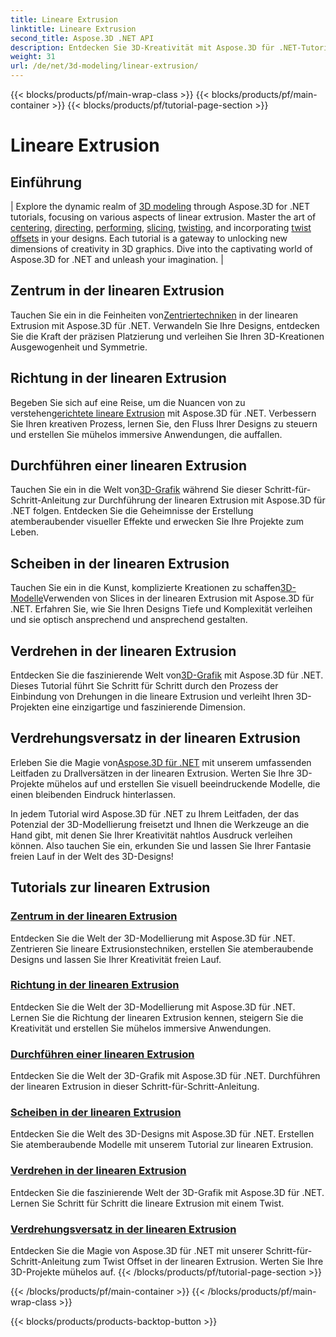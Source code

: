 ```yaml
---
title: Lineare Extrusion
linktitle: Lineare Extrusion
second_title: Aspose.3D .NET API
description: Entdecken Sie 3D-Kreativität mit Aspose.3D für .NET-Tutorials. Beherrschen Sie lineare Extrusionstechniken, verbessern Sie Designs und werten Sie Ihre Projekte mühelos auf.
weight: 31
url: /de/net/3d-modeling/linear-extrusion/
---
```


{{< blocks/products/pf/main-wrap-class >}}
{{< blocks/products/pf/main-container >}}
{{< blocks/products/pf/tutorial-page-section >}}

# Lineare Extrusion

## Einführung
| Explore the dynamic realm of [3D modeling](./center-in-linear-extrusion/) through Aspose.3D for .NET tutorials, focusing on various aspects of linear extrusion. Master the art of [centering](./center-in-linear-extrusion/), [directing](./direction-in-linear-extrusion/), [performing](./performing-linear-extrusion/), [slicing](./slices-in-linear-extrusion/), [twisting](./twist-in-linear-extrusion/), and incorporating [twist offsets](./twist-offset-in-linear-extrusion/) in your designs. Each tutorial is a gateway to unlocking new dimensions of creativity in 3D graphics. Dive into the captivating world of Aspose.3D for .NET and unleash your imagination. |

## Zentrum in der linearen Extrusion
 Tauchen Sie ein in die Feinheiten von[Zentriertechniken](./center-in-linear-extrusion/) in der linearen Extrusion mit Aspose.3D für .NET. Verwandeln Sie Ihre Designs, entdecken Sie die Kraft der präzisen Platzierung und verleihen Sie Ihren 3D-Kreationen Ausgewogenheit und Symmetrie.

## Richtung in der linearen Extrusion
 Begeben Sie sich auf eine Reise, um die Nuancen von zu verstehen[gerichtete lineare Extrusion](./direction-in-linear-extrusion/) mit Aspose.3D für .NET. Verbessern Sie Ihren kreativen Prozess, lernen Sie, den Fluss Ihrer Designs zu steuern und erstellen Sie mühelos immersive Anwendungen, die auffallen.

## Durchführen einer linearen Extrusion
 Tauchen Sie ein in die Welt von[3D-Grafik](./performing-linear-extrusion/) während Sie dieser Schritt-für-Schritt-Anleitung zur Durchführung der linearen Extrusion mit Aspose.3D für .NET folgen. Entdecken Sie die Geheimnisse der Erstellung atemberaubender visueller Effekte und erwecken Sie Ihre Projekte zum Leben.

## Scheiben in der linearen Extrusion
 Tauchen Sie ein in die Kunst, komplizierte Kreationen zu schaffen[3D-Modelle](./slices-in-linear-extrusion/)Verwenden von Slices in der linearen Extrusion mit Aspose.3D für .NET. Erfahren Sie, wie Sie Ihren Designs Tiefe und Komplexität verleihen und sie optisch ansprechend und ansprechend gestalten.

## Verdrehen in der linearen Extrusion
 Entdecken Sie die faszinierende Welt von[3D-Grafik](./twist-in-linear-extrusion/) mit Aspose.3D für .NET. Dieses Tutorial führt Sie Schritt für Schritt durch den Prozess der Einbindung von Drehungen in die lineare Extrusion und verleiht Ihren 3D-Projekten eine einzigartige und faszinierende Dimension.

## Verdrehungsversatz in der linearen Extrusion
 Erleben Sie die Magie von[Aspose.3D für .NET](./twist-offset-in-linear-extrusion/) mit unserem umfassenden Leitfaden zu Drallversätzen in der linearen Extrusion. Werten Sie Ihre 3D-Projekte mühelos auf und erstellen Sie visuell beeindruckende Modelle, die einen bleibenden Eindruck hinterlassen.

In jedem Tutorial wird Aspose.3D für .NET zu Ihrem Leitfaden, der das Potenzial der 3D-Modellierung freisetzt und Ihnen die Werkzeuge an die Hand gibt, mit denen Sie Ihrer Kreativität nahtlos Ausdruck verleihen können. Also tauchen Sie ein, erkunden Sie und lassen Sie Ihrer Fantasie freien Lauf in der Welt des 3D-Designs!
## Tutorials zur linearen Extrusion
### [Zentrum in der linearen Extrusion](./center-in-linear-extrusion/)
Entdecken Sie die Welt der 3D-Modellierung mit Aspose.3D für .NET. Zentrieren Sie lineare Extrusionstechniken, erstellen Sie atemberaubende Designs und lassen Sie Ihrer Kreativität freien Lauf.
### [Richtung in der linearen Extrusion](./direction-in-linear-extrusion/)
Entdecken Sie die Welt der 3D-Modellierung mit Aspose.3D für .NET. Lernen Sie die Richtung der linearen Extrusion kennen, steigern Sie die Kreativität und erstellen Sie mühelos immersive Anwendungen.
### [Durchführen einer linearen Extrusion](./performing-linear-extrusion/)
Entdecken Sie die Welt der 3D-Grafik mit Aspose.3D für .NET. Durchführen der linearen Extrusion in dieser Schritt-für-Schritt-Anleitung.
### [Scheiben in der linearen Extrusion](./slices-in-linear-extrusion/)
Entdecken Sie die Welt des 3D-Designs mit Aspose.3D für .NET. Erstellen Sie atemberaubende Modelle mit unserem Tutorial zur linearen Extrusion.
### [Verdrehen in der linearen Extrusion](./twist-in-linear-extrusion/)
Entdecken Sie die faszinierende Welt der 3D-Grafik mit Aspose.3D für .NET. Lernen Sie Schritt für Schritt die lineare Extrusion mit einem Twist.
### [Verdrehungsversatz in der linearen Extrusion](./twist-offset-in-linear-extrusion/)
Entdecken Sie die Magie von Aspose.3D für .NET mit unserer Schritt-für-Schritt-Anleitung zum Twist Offset in der linearen Extrusion. Werten Sie Ihre 3D-Projekte mühelos auf.
{{< /blocks/products/pf/tutorial-page-section >}}

{{< /blocks/products/pf/main-container >}}
{{< /blocks/products/pf/main-wrap-class >}}

{{< blocks/products/products-backtop-button >}}
